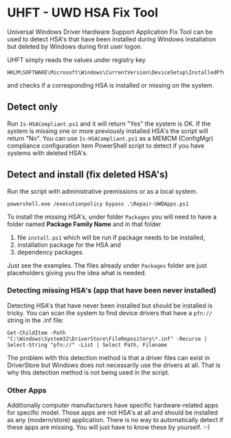 # UHFT - UWD HSA Fix Tool
Universal Windows Driver Hardware Support Application Fix Tool can be used to detect HSA's that have been installed during Windows installation but deleted by Windows during first user logon.

UHFT simply reads the values under registry key
```
HKLM\SOFTWARE\Microsoft\Windows\CurrentVersion\DeviceSetup\InstalledPfns
```
and checks if a corresponding HSA is installed or missing on the system.

## Detect only
Run `Is-HSACompliant.ps1` and it will return "Yes" the system is OK. If the system is missing one or more previously installed HSA's the script will return "No".
You can use `Is-HSACompliant.ps1` as a MEMCM (ConfigMgr) compliance configuration item PowerShell script to detect if you have systems with deleted HSA's.

## Detect and install (fix deleted HSA's)

Run the script with administrative premissions or as a local system.
```
powershell.exe /executionpolicy bypass .\Repair-UWDApps.ps1
```
To install the missing HSA's, under folder `Packages` you will need to have  a folder named **Package Family Name** and in that folder 
1. file `install.ps1` which will be run if package needs to be installed,
2. installation package for the HSA and
3. dependency packages.

Just see the examples. The files already under `Packages` folder are just placeholders giving you the idea what is needed.

### Detecting missing HSA's (app that have been never installed)
Detecting HSA's that have never been installed but should be installed is tricky. You can scan the system to find device drivers that have a `pfn://` string in the .inf file:
```
Get-ChildItem -Path "C:\Windows\System32\DriverStore\FileRepository\*.inf" -Recurse | Select-String "pfn://" -List | Select Path, Filename
```
The problem with this detection method is that a driver files can exist in DriverStore but Windows does not necessarily use the drivers at all. That is why this detection method is not being used in the script.

### Other Apps
Additionally computer manufacturers have specific hardware-related apps for specific model. Those apps are not HSA's at all and should be installed as any (modern/store) application. There is no way to automatically detect if these apps are missing. You will just have to know these by yourself. :-)
